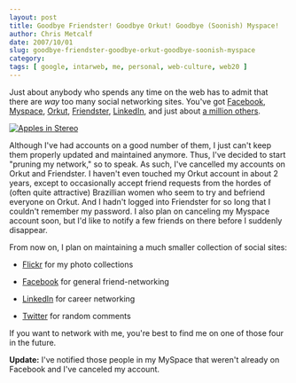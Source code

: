 ```yaml
---
layout: post
title: Goodbye Friendster! Goodbye Orkut! Goodbye (Soonish) Myspace!
author: Chris Metcalf
date: 2007/10/01
slug: goodbye-friendster-goodbye-orkut-goodbye-soonish-myspace
category: 
tags: [ google, intarweb, me, personal, web-culture, web20 ]
---
```


Just about anybody who spends any time on the web has to admit that there are _way_ too many social networking sites. You've got [Facebook](http://www.facebook.com), [Myspace](http://www.myspace.com), [Orkut](http://www.orkut.com), [Friendster](http://www.friendster.com), [LinkedIn](http://www.linkedin.com), and just about [a million others](http://en.wikipedia.org/wiki/List_of_social_networking_websites).

[![Apples in Stereo](http://farm2.static.flickr.com/1005/1435764479_7a94be847c.jpg?v=0)](http://flickr.com/photos/chrismetcalf/1435764479/)

Although I've had accounts on a good number of them, I just can't keep them properly updated and maintained anymore. Thus, I've decided to start "pruning my network," so to speak. As such, I've cancelled my accounts on Orkut and Friendster. I haven't even touched my Orkut account in about 2 years, except to occasionally accept friend requests from the hordes of (often quite attractive) Brazillian women who seem to try and befriend everyone on Orkut. And I hadn't logged into Friendster for so long that I couldn't remember my password. I also plan on canceling my Myspace account soon, but I'd like to notify a few friends on there before I suddenly disappear.

From now on, I plan on maintaining a much smaller collection of social sites:

* [Flickr](http://www.flickr.com/photos/chrismetcalf/) for my photo collections

* [Facebook](http://www.facebook.com) for general friend-networking

* [LinkedIn](http://www.linkedin.com/in/chrismetcalf) for career networking

* [Twitter](http://twitter.com/chrismetcalf) for random comments

If you want to network with me, you're best to find me on one of those four in the future.

**Update:** I've notified those people in my MySpace that weren't already on Facebook and I've canceled my account.

